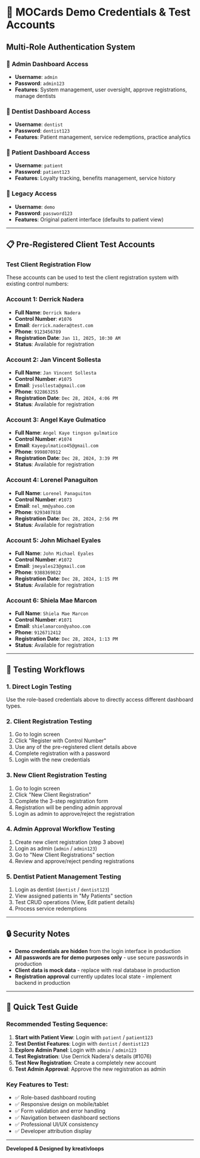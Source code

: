 # 🔐 MOCards Demo Credentials & Test Accounts

## Multi-Role Authentication System

### 🏥 **Admin Dashboard Access**
- **Username**: `admin`
- **Password**: `admin123`
- **Features**: System management, user oversight, approve registrations, manage dentists

### 🦷 **Dentist Dashboard Access**
- **Username**: `dentist`
- **Password**: `dentist123`
- **Features**: Patient management, service redemptions, practice analytics

### 👤 **Patient Dashboard Access**
- **Username**: `patient`
- **Password**: `patient123`
- **Features**: Loyalty tracking, benefits management, service history

### 🔄 **Legacy Access**
- **Username**: `demo`
- **Password**: `password123`
- **Features**: Original patient interface (defaults to patient view)

---

## 📋 Pre-Registered Client Test Accounts

### Test Client Registration Flow
These accounts can be used to test the client registration system with existing control numbers:

### **Account 1: Derrick Nadera**
- **Full Name**: `Derrick Nadera`
- **Control Number**: `#1076`
- **Email**: `derrick.nadera@test.com`
- **Phone**: `9123456789`
- **Registration Date**: `Jan 11, 2025, 10:30 AM`
- **Status**: Available for registration

### **Account 2: Jan Vincent Sollesta**
- **Full Name**: `Jan Vincent Sollesta`
- **Control Number**: `#1075`
- **Email**: `jvsollesta@gmail.com`
- **Phone**: `922863255`
- **Registration Date**: `Dec 28, 2024, 4:06 PM`
- **Status**: Available for registration

### **Account 3: Angel Kaye Gulmatico**
- **Full Name**: `Angel Kaye tingson gulmatico`
- **Control Number**: `#1074`
- **Email**: `Kayegulmatico45@gmail.com`
- **Phone**: `9998070912`
- **Registration Date**: `Dec 28, 2024, 3:39 PM`
- **Status**: Available for registration

### **Account 4: Lorenel Panaguiton**
- **Full Name**: `Lorenel Panaguiton`
- **Control Number**: `#1073`
- **Email**: `nel_mm@yahoo.com`
- **Phone**: `9293407818`
- **Registration Date**: `Dec 28, 2024, 2:56 PM`
- **Status**: Available for registration

### **Account 5: John Michael Eyales**
- **Full Name**: `John Michael Eyales`
- **Control Number**: `#1072`
- **Email**: `jmeyales23@gmail.com`
- **Phone**: `9388369022`
- **Registration Date**: `Dec 28, 2024, 1:15 PM`
- **Status**: Available for registration

### **Account 6: Shiela Mae Marcon**
- **Full Name**: `Shiela Mae Marcon`
- **Control Number**: `#1071`
- **Email**: `shielamarcon@yahoo.com`
- **Phone**: `9126712412`
- **Registration Date**: `Dec 28, 2024, 1:13 PM`
- **Status**: Available for registration

---

## 🧪 Testing Workflows

### **1. Direct Login Testing**
Use the role-based credentials above to directly access different dashboard types.

### **2. Client Registration Testing**
1. Go to login screen
2. Click "Register with Control Number"
3. Use any of the pre-registered client details above
4. Complete registration with a password
5. Login with the new credentials

### **3. New Client Registration Testing**
1. Go to login screen
2. Click "New Client Registration"
3. Complete the 3-step registration form
4. Registration will be pending admin approval
5. Login as admin to approve/reject the registration

### **4. Admin Approval Workflow Testing**
1. Create new client registration (step 3 above)
2. Login as admin (`admin` / `admin123`)
3. Go to "New Client Registrations" section
4. Review and approve/reject pending registrations

### **5. Dentist Patient Management Testing**
1. Login as dentist (`dentist` / `dentist123`)
2. View assigned patients in "My Patients" section
3. Test CRUD operations (View, Edit patient details)
4. Process service redemptions

---

## 🔒 Security Notes

- **Demo credentials are hidden** from the login interface in production
- **All passwords are for demo purposes only** - use secure passwords in production
- **Client data is mock data** - replace with real database in production
- **Registration approval** currently updates local state - implement backend in production

---

## 🎯 Quick Test Guide

### **Recommended Testing Sequence:**

1. **Start with Patient View**: Login with `patient` / `patient123`
2. **Test Dentist Features**: Login with `dentist` / `dentist123`
3. **Explore Admin Panel**: Login with `admin` / `admin123`
4. **Test Registration**: Use Derrick Nadera's details (#1076)
5. **Test New Registration**: Create a completely new account
6. **Test Admin Approval**: Approve the new registration as admin

### **Key Features to Test:**
- ✅ Role-based dashboard routing
- ✅ Responsive design on mobile/tablet
- ✅ Form validation and error handling
- ✅ Navigation between dashboard sections
- ✅ Professional UI/UX consistency
- ✅ Developer attribution display

---

**Developed & Designed by kreativloops**